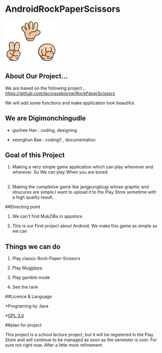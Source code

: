 # AndroidRockPaperScissors

![RPS](https://github.com/gunhee8178/digimonchin9dle/blob/master/Rock%20Paper%20Scissors%20Images/title2.jpg)

## About Our Project...
We are based on the following project... https://github.com/lacrossebjorne/RockPaperScissors

We will add some functions and make application look beautiful.

## We are Digimonchingudle

* gunhee Han : coding, designing

* seonghun Bae : coding!! , documentation

## Goal of this Project

1. Making a very simple game application which can play whenever and wherever. So We can play When you are bored  
     
     
2. Making the completive game like jangpungkiugi whose graphic and strucures are simple.I want to upload it to the Play Store sometime with a high quality result.
     

##Directing point

1. We can't find MukZiBa in appstore.
  
2. This is our First project about Android. We make this game as simple as we can
   
## Things we can do

1. Play classic Rock-Paper-Scissors

2. Play Mugjjippa

3. Play gamble mode

4. See the rank



##Licence & Language

*Programing by Java

*[GPL 3.0](https://github.com/gunhee8178/digimonchin9dle/blob/master/LICENSE)

##plan for project

   This project is a school lecture project, but it will be registered in the Play Store and will continue to be managed as    soon as the semester is over. For sure not right now. After a little more refinement
